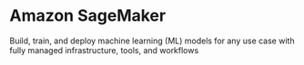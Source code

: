 # Amazon SageMaker

Build, train, and deploy machine learning (ML) models for any use case with fully managed infrastructure, tools, and workflows